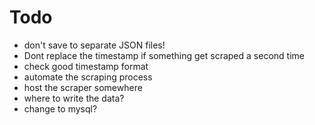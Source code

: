 # Todo

- don't save to separate JSON files!
- Dont replace the timestamp if something get scraped a second time
- check good timestamp format
- automate the scraping process
- host the scraper somewhere
- where to write the data?
- change to mysql?